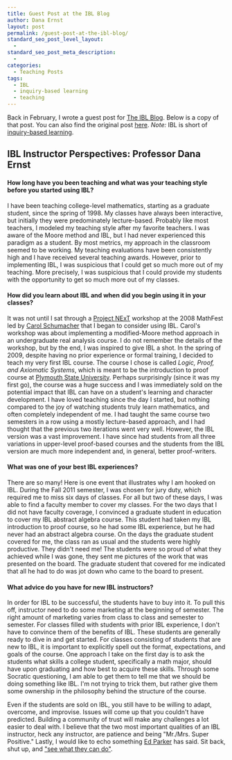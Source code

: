 ```yaml
---
title: Guest Post at the IBL Blog
author: Dana Ernst
layout: post
permalink: /guest-post-at-the-ibl-blog/
standard_seo_post_level_layout:
  - 
standard_seo_post_meta_description:
  - 
categories:
  - Teaching Posts
tags:
  - IBL
  - inquiry-based learning
  - teaching
---
```

Back in February, I wrote a guest post for [The IBL Blog][1]. Below is a copy of that post. You can also find the original post [here][2]. *Note:* IBL is short of [inquiry-based learning][3].

## IBL Instructor Perspectives: Professor Dana Ernst

#### How long have you been teaching and what was your teaching style before you started using IBL?

I have been teaching college-level mathematics, starting as a graduate student, since the spring of 1998. My classes have always been interactive, but initially they were predominately lecture-based. Probably like most teachers, I modeled my teaching style after my favorite teachers. I was aware of the Moore method and IBL, but I had never experienced this paradigm as a student. By most metrics, my approach in the classroom seemed to be working. My teaching evaluations have been consistently high and I have received several teaching awards. However, prior to implementing IBL, I was suspicious that I could get so much more out of my teaching. More precisely, I was suspicious that I could provide my students with the opportunity to get so much more out of my classes.

#### How did you learn about IBL and when did you begin using it in your classes?

It was not until I sat through a [Project NExT][4] workshop at the 2008 MathFest led by [Carol Schumacher][5] that I began to consider using IBL. Carol's workshop was about implementing a modified-Moore method approach in an undergraduate real analysis course. I do not remember the details of the workshop, but by the end, I was inspired to give IBL a shot. In the spring of 2009, despite having no prior experience or formal training, I decided to teach my very first IBL course. The course I chose is called *Logic, Proof, and Axiomatic Systems*, which is meant to be the introduction to proof course at [Plymouth State University][6]. Perhaps surprisingly (since it was my first go), the course was a huge success and I was immediately sold on the potential impact that IBL can have on a student's learning and character development. I have loved teaching since the day I started, but nothing compared to the joy of watching students truly learn mathematics, and often completely independent of me. I had taught the same course two semesters in a row using a mostly lecture-based approach, and I had thought that the previous two iterations went very well. However, the IBL version was a vast improvement. I have since had students from all three variations in upper-level proof-based courses and the students from the IBL version are much more independent and, in general, better proof-writers.

#### What was one of your best IBL experiences?

There are so many! Here is one event that illustrates why I am hooked on IBL. During the Fall 2011 semester, I was chosen for jury duty, which required me to miss six days of classes. For all but two of these days, I was able to find a faculty member to cover my classes. For the two days that I did not have faculty coverage, I convinced a graduate student in education to cover my IBL abstract algebra course. This student had taken my IBL introduction to proof course, so he had some IBL experience, but he had never had an abstract algebra course. On the days the graduate student covered for me, the class ran as usual and the students were highly productive. They didn't need me! The students were so proud of what they achieved while I was gone, they sent me pictures of the work that was presented on the board. The graduate student that covered for me indicated that all he had to do was jot down who came to the board to present.

#### What advice do you have for new IBL instructors?

In order for IBL to be successful, the students have to buy into it. To pull this off, instructor need to do some marketing at the beginning of semester. The right amount of marketing varies from class to class and semester to semester. For classes filled with students with prior IBL experience, I don't have to convince them of the benefits of IBL. These students are generally ready to dive in and get started. For classes consisting of students that are new to IBL, it is important to explicitly spell out the format, expectations, and goals of the course. One approach I take on the first day is to ask the students what skills a college student, specifically a math major, should have upon graduating and how best to acquire these skills. Through some Socratic questioning, I am able to get them to tell me that we should be doing something like IBL. I'm not trying to trick them, but rather give them some ownership in the philosophy behind the structure of the course.

Even if the students are sold on IBL, you still have to be willing to adapt, overcome, and improvise. Issues will come up that you couldn't have predicted. Building a community of trust will make any challenges a lot easier to deal with. I believe that the two most important qualities of an IBL instructor, heck any instructor, are patience and being "Mr./Mrs. Super Positive." Lastly, I would like to echo something [Ed Parker][7] has said. Sit back, shut up, and ["see what they can do"][8].

 [1]: http://theiblblog.blogspot.com/
 [2]: http://theiblblog.blogspot.com/2012/02/ibl-instructor-perspectives-professor.html
 [3]: http://www.inquirybasedlearning.org/inquiry-based-learning
 [4]: http://archives.math.utk.edu/projnext/
 [5]: http://www2.kenyon.edu/Depts/Math/schumacherc/public_html/index.htm
 [6]: http://plymouth.edu
 [7]: http://www.math.jmu.edu/~gparker/
 [8]: http://theiblblog.blogspot.com/2011/10/see-what-they-can-do.html